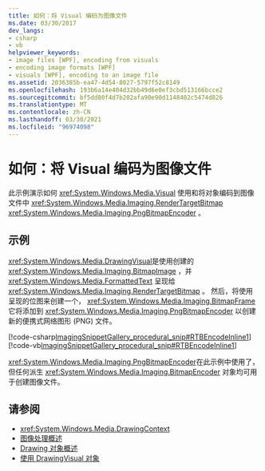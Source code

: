 ```yaml
---
title: 如何：将 Visual 编码为图像文件
ms.date: 03/30/2017
dev_langs:
- csharp
- vb
helpviewer_keywords:
- image files [WPF], encoding from visuals
- encoding image formats [WPF]
- visuals [WPF], encoding to an image file
ms.assetid: 2036385b-ea47-4d54-8027-5797f52c8149
ms.openlocfilehash: 193b6a14e404d32bb49d6e0ef3cbd513166bcce2
ms.sourcegitcommit: bf5dd80f4d7b202afa90e90d1148402c5474d826
ms.translationtype: MT
ms.contentlocale: zh-CN
ms.lasthandoff: 03/30/2021
ms.locfileid: "96974098"
---
```

# <a name="how-to-encode-a-visual-to-an-image-file"></a>如何：将 Visual 编码为图像文件
此示例演示如何 <xref:System.Windows.Media.Visual> 使用和将对象编码到图像文件中 <xref:System.Windows.Media.Imaging.RenderTargetBitmap> <xref:System.Windows.Media.Imaging.PngBitmapEncoder> 。  
  
## <a name="example"></a>示例  
 <xref:System.Windows.Media.DrawingVisual>是使用创建的 <xref:System.Windows.Media.Imaging.BitmapImage> ，并 <xref:System.Windows.Media.FormattedText> 呈现给 <xref:System.Windows.Media.Imaging.RenderTargetBitmap> 。 然后，将使用呈现的位图来创建一个， <xref:System.Windows.Media.Imaging.BitmapFrame> 它将添加到 <xref:System.Windows.Media.Imaging.PngBitmapEncoder> 以创建新的便携式网络图形 (PNG) 文件。  
  
 [!code-csharp[ImagingSnippetGallery_procedural_snip#RTBEncodeInline1](~/samples/snippets/csharp/VS_Snippets_Wpf/ImagingSnippetGallery_procedural_snip/CSharp/RenderTargetBitmapExample_Encode.cs#rtbencodeinline1)]
 [!code-vb[ImagingSnippetGallery_procedural_snip#RTBEncodeInline1](~/samples/snippets/visualbasic/VS_Snippets_Wpf/ImagingSnippetGallery_procedural_snip/VB/RenderTargetBitmapExample_Encode.vb#rtbencodeinline1)]  
  
 <xref:System.Windows.Media.Imaging.PngBitmapEncoder>在此示例中使用了，但任何派生 <xref:System.Windows.Media.Imaging.BitmapEncoder> 对象均可用于创建图像文件。  
  
## <a name="see-also"></a>请参阅

- <xref:System.Windows.Media.DrawingContext>
- [图像处理概述](imaging-overview.md)
- [Drawing 对象概述](drawing-objects-overview.md)
- [使用 DrawingVisual 对象](using-drawingvisual-objects.md)
